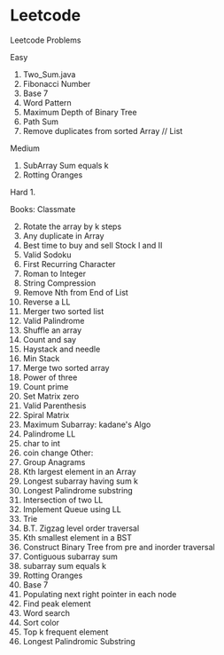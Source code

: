 # Leetcode
Leetcode Problems

Easy
1. Two_Sum.java
2. Fibonacci Number
3. Base 7
4. Word Pattern
5. Maximum Depth of Binary Tree
6. Path Sum
7. Remove duplicates from sorted Array // List

Medium
1. SubArray Sum equals k
2. Rotting Oranges

Hard
1. 

Books:
Classmate


2. Rotate the array by k steps
3. Any duplicate in Array
4. Best time to buy and sell Stock I and II
5. Valid Sodoku
6. First Recurring Character
7. Roman to Integer
8. String Compression 
9. Remove Nth from End of List
10. Reverse a LL
11. Merger two sorted list
12. Valid Palindrome
13. Shuffle an array
14. Count and say
15. Haystack and needle
16. Min Stack
17. Merge two sorted array
18. Power of three
19. Count prime
20. Set Matrix zero
21. Valid Parenthesis
22. Spiral Matrix
23. Maximum Subarray: kadane's Algo
24. Palindrome LL
25. char to int
26. coin change
Other:
1. Group Anagrams
2. Kth largest element in an Array
3. Longest subarray having sum k
4. Longest Palindrome substring
5. Intersection of two LL
6. Implement Queue using LL
7. Trie
8. B.T. Zigzag level order traversal
9. Kth smallest element in a BST
10. Construct Binary Tree from pre and inorder traversal
11. Contiguous subarray sum
12. subarray sum equals k
13. Rotting Oranges
14. Base 7
15. Populating next right pointer in each node
16. Find peak element
17. Word search
18. Sort color
19. Top k frequent element
20. Longest Palindromic Substring